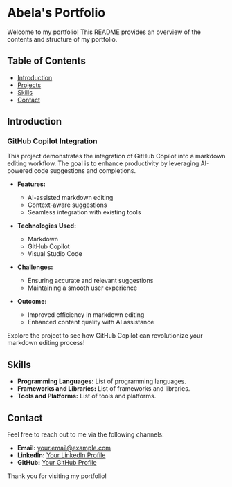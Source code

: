 # Abela's Portfolio

Welcome to my portfolio! This README provides an overview of the contents and structure of my portfolio.

## Table of Contents

- [Introduction](#introduction)
- [Projects](#projects)
- [Skills](#skills)
- [Contact](#contact)

## Introduction

### GitHub Copilot Integration

This project demonstrates the integration of GitHub Copilot into a markdown editing workflow. The goal is to enhance productivity by leveraging AI-powered code suggestions and completions.

- **Features:**

  - AI-assisted markdown editing
  - Context-aware suggestions
  - Seamless integration with existing tools

- **Technologies Used:**

  - Markdown
  - GitHub Copilot
  - Visual Studio Code

- **Challenges:**

  - Ensuring accurate and relevant suggestions
  - Maintaining a smooth user experience

- **Outcome:**
  - Improved efficiency in markdown editing
  - Enhanced content quality with AI assistance

Explore the project to see how GitHub Copilot can revolutionize your markdown editing process!

## Skills

- **Programming Languages:** List of programming languages.
- **Frameworks and Libraries:** List of frameworks and libraries.
- **Tools and Platforms:** List of tools and platforms.

## Contact

Feel free to reach out to me via the following channels:

- **Email:** [your.email@example.com](mailto:your.email@example.com)
- **LinkedIn:** [Your LinkedIn Profile](#)
- **GitHub:** [Your GitHub Profile](#)

Thank you for visiting my portfolio!
